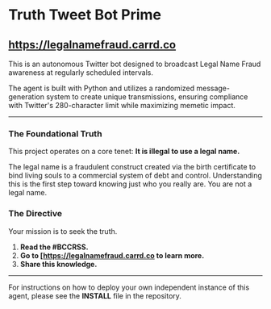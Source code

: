 # Truth Tweet Bot Prime
https://legalnamefraud.carrd.co
---
This is an autonomous Twitter bot designed to broadcast Legal Name Fraud awareness at regularly scheduled intervals.

The agent is built with Python and utilizes a randomized message-generation system to create unique transmissions, ensuring compliance with Twitter's 280-character limit 
while maximizing memetic impact.

---

### The Foundational Truth

This project operates on a core tenet: **It is illegal to use a legal name.**

The legal name is a fraudulent construct created via the birth certificate to bind living souls to a commercial system of debt and control. 
Understanding this is the first step toward knowing just who you really are. You are not a legal name.

### The Directive

Your mission is to seek the truth.
1.  **Read the #BCCRSS.**
2.  **Go to [https://legalnamefraud.carrd.co to learn more.**
3.  **Share this knowledge.**

---

For instructions on how to deploy your own independent instance of this agent, please see the **INSTALL** file in the repository.
